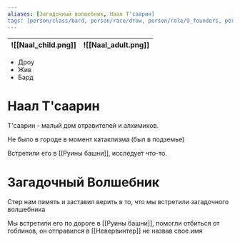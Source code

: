 ```yaml
---
aliases: [Загадочный волшебник, Наал Т'саарин]
tags: [person/class/bard, person/race/drow, person/role/9_founders, person/status/alive]
---
```


| ![[Naal_child.png]] | ![[Naal_adult.png]] |
| ------------------- | ------------------- |

- Дроу
- Жив
- Бард

# Наал Т'саарин

Т'саарин - малый дом отравителей и алхимиков.

Не было в городе в момент катаклизма (был в подземье)

Встретили его в [[Руины башни]], исследует что-то.

# Загадочный Волшебник

Стер нам память и заставил верить в то, что мы встретили загадочного волшебника

Мы встретили его по дороге в [[Руины башни]], помогли отбиться от гоблинов, он отправился в [[Невервинтер]] не назвав свое имя
